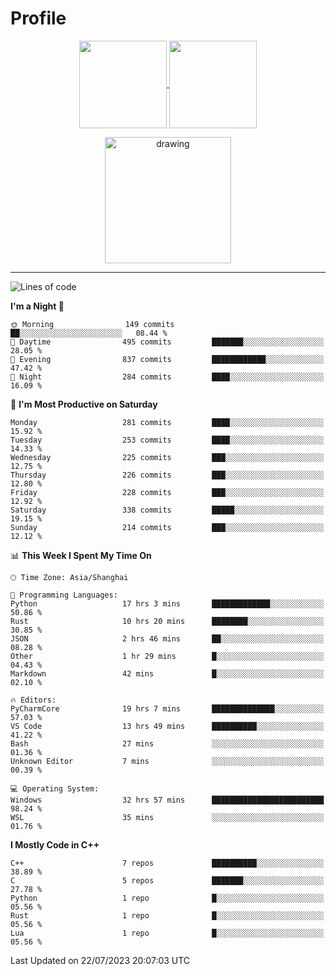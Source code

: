 # Profile

<p align="center">
  <a href="https://github.com/SourVoice">
    <img
      align="center"
      height="140em"
      src="https://github-readme-stats.vercel.app/api?username=SourVoice&show_icons=true&include_all_commits=true&count_private=true&theme=tokyonight"
    />
  </a>
  <a href="https://github.com/SourVoice">
    <img
      align="center"
      height="140em"
      src="https://github-readme-stats.vercel.app/api/top-langs/?username=SourVoice&show_icons=true&include_all_commits=true&count_private=true&layout=compact&theme=tokyonight"
    />
  </a>
</p>

<p align="center">
   <a href="https://github.com/SourVoice">
    <img
      align="center"
      height="202em"
      alt="drawing"
      src="https://activity-graph.herokuapp.com/graph?username=SourVoice&theme=react-dark"
    />
  </a>
</p>

---
<!--START_SECTION:waka-->
![Lines of code](https://img.shields.io/badge/From%20Hello%20World%20I%27ve%20Written-1.6%20million%20lines%20of%20code-blue)

**I'm a Night 🦉** 

```text
🌞 Morning                149 commits         ██░░░░░░░░░░░░░░░░░░░░░░░   08.44 % 
🌆 Daytime                495 commits         ███████░░░░░░░░░░░░░░░░░░   28.05 % 
🌃 Evening                837 commits         ████████████░░░░░░░░░░░░░   47.42 % 
🌙 Night                  284 commits         ████░░░░░░░░░░░░░░░░░░░░░   16.09 % 
```
📅 **I'm Most Productive on Saturday** 

```text
Monday                   281 commits         ████░░░░░░░░░░░░░░░░░░░░░   15.92 % 
Tuesday                  253 commits         ████░░░░░░░░░░░░░░░░░░░░░   14.33 % 
Wednesday                225 commits         ███░░░░░░░░░░░░░░░░░░░░░░   12.75 % 
Thursday                 226 commits         ███░░░░░░░░░░░░░░░░░░░░░░   12.80 % 
Friday                   228 commits         ███░░░░░░░░░░░░░░░░░░░░░░   12.92 % 
Saturday                 338 commits         █████░░░░░░░░░░░░░░░░░░░░   19.15 % 
Sunday                   214 commits         ███░░░░░░░░░░░░░░░░░░░░░░   12.12 % 
```


📊 **This Week I Spent My Time On** 

```text
🕑︎ Time Zone: Asia/Shanghai

💬 Programming Languages: 
Python                   17 hrs 3 mins       █████████████░░░░░░░░░░░░   50.86 % 
Rust                     10 hrs 20 mins      ████████░░░░░░░░░░░░░░░░░   30.85 % 
JSON                     2 hrs 46 mins       ██░░░░░░░░░░░░░░░░░░░░░░░   08.28 % 
Other                    1 hr 29 mins        █░░░░░░░░░░░░░░░░░░░░░░░░   04.43 % 
Markdown                 42 mins             █░░░░░░░░░░░░░░░░░░░░░░░░   02.10 % 

🔥 Editors: 
PyCharmCore              19 hrs 7 mins       ██████████████░░░░░░░░░░░   57.03 % 
VS Code                  13 hrs 49 mins      ██████████░░░░░░░░░░░░░░░   41.22 % 
Bash                     27 mins             ░░░░░░░░░░░░░░░░░░░░░░░░░   01.36 % 
Unknown Editor           7 mins              ░░░░░░░░░░░░░░░░░░░░░░░░░   00.39 % 

💻 Operating System: 
Windows                  32 hrs 57 mins      █████████████████████████   98.24 % 
WSL                      35 mins             ░░░░░░░░░░░░░░░░░░░░░░░░░   01.76 % 
```

**I Mostly Code in C++** 

```text
C++                      7 repos             ██████████░░░░░░░░░░░░░░░   38.89 % 
C                        5 repos             ███████░░░░░░░░░░░░░░░░░░   27.78 % 
Python                   1 repo              █░░░░░░░░░░░░░░░░░░░░░░░░   05.56 % 
Rust                     1 repo              █░░░░░░░░░░░░░░░░░░░░░░░░   05.56 % 
Lua                      1 repo              █░░░░░░░░░░░░░░░░░░░░░░░░   05.56 % 
```




 Last Updated on 22/07/2023 20:07:03 UTC
<!--END_SECTION:waka-->
